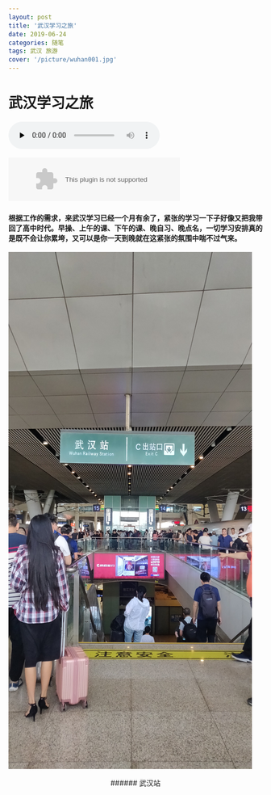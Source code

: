 ```yaml
---
layout: post
title: '武汉学习之旅'
date: 2019-06-24
categories: 随笔
tags: 武汉 旅游
cover: '/picture/wuhan001.jpg'
---
```


武汉学习之旅
===============

<audio id="audio" controls="" preload="none">
      <source id="mp3" src="https://www.jimo258.top/muisc/DEPAPEPE - いい日だったね。.mp3">
      </audio>

<embed src="//music.163.com/style/swf/widget.swf?sid=26450093&type=2&auto=1&width=320&height=66" width="340" height="86"  allowNetworking="all"></embed>

#### 根据工作的需求，来武汉学习已经一个月有余了，紧张的学习一下子好像又把我带回了高中时代。早操、上午的课、下午的课、晚自习、晚点名，一切学习安排真的是既不会让你累垮，又可以是你一天到晚就在这紧张的氛围中喘不过气来。

![武汉站](/picture/wuhan001.jpg)
<center> ###### 武汉站 </center>
